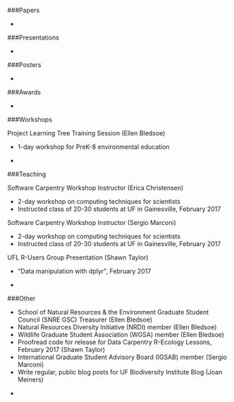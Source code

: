 ###Papers

-

###Presentations

- 

###Posters

-

###Awards

-

###Workshops

Project Learning Tree Training Session (Ellen Bledsoe)
* 1-day workshop for PreK-8 environmental education

-

###Teaching

Software Carpentry Workshop Instructor (Erica Christensen)
* 2-day workshop on computing techniques for scientists
* Instructed class of 20-30 students at UF in Gainesville, February 2017

Software Carpentry Workshop Instructor (Sergio Marconi)
* 2-day workshop on computing techniques for scientists
* Instructed class of 20-30 students at UF in Gainesville, February 2017

UFL R-Users Group Presentation (Shawn Taylor)  
* "Data manipulation with dplyr", February 2017  

-

###Other

* School of Natural Resources & the Environment Graduate Student Council (SNRE GSC) Treasurer (Ellen Bledsoe)
* Natural Resources Diversity Initiative (NRDI) member (Ellen Bledsoe) 
* Wildlife Graduate Student Association (WGSA) member (Ellen Bledsoe)
* Proofread code for release for Data Carpentry R-Ecology Lessons, February 2017 (Shawn Taylor)  
* International Graduate Student Advisory Board (IGSAB) member (Sergio Marconi)  
* Write regular, public blog posts for UF Biodiversity Institute Blog (Joan Meiners)

-